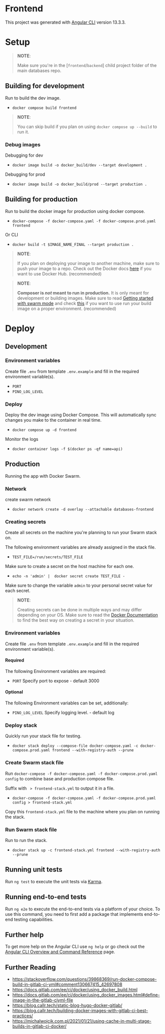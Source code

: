 # Frontend

This project was generated with [Angular CLI](https://github.com/angular/angular-cli) version 13.3.3.

# Setup

> **NOTE**:
>
> Make sure you're in the [`frontend`/`backend`] child project folder of the main databases repo.

## Building for development

Run to build the dev image.
- `docker compose build frontend`

> **NOTE**:
>
> You can skip build if you plan on using `docker compose up --build` to run it.


### Debug images

Debugging for dev
- `docker image build -o docker_build/dev --target development .`

Debugging for prod
- `docker image build -o docker_build/prod --target production .`

## Building for production

Run to build the docker image for production using docker compose.
- `docker-compose -f docker-compose.yaml -f docker-compose.prod.yaml frontend`

Or CLI

- `docker build -t $IMAGE_NAME_FINAL --target production .`
>  **NOTE**:
>
> If you plan on deploying your image to another machine, make sure to push your image to a repo.
> Check out the Docker docs [here](https://docs.docker.com/docker-hub/repos/#pushing-a-docker-container-image-to-docker-hub)
> if you want to use Docker Hub. (recommended)

>  **NOTE**:
>
> **Composer is _not_ meant to run in production.**
> It is only meant for development or building images.
> Make sure to read [Getting started with swarm mode](https://docs.docker.com/engine/swarm/swarm-tutorial/) and check [this](https://github.com/BretFisher/ama/issues/8)
> if you want to use run your build image on a proper environment. (recommended)

# Deploy

## Development

### Environment variables

Create file `.env` from template `.env.example` and fill in the required environment variable(s).

- `PORT`
- `PINO_LOG_LEVEL`

### Deploy

Deploy the dev image using Docker Compose. This will automatically sync changes you make to the container in real time.

- `docker compose up -d frontend`

Monitor the logs

- `docker container logs -f $(docker ps -qf name=api)`

## Production

Running the app with Docker Swarm.

### Network

create swarm network

- `docker network create -d overlay --attachable databases-frontend`

### Creating secrets

Create all secrets on the machine you're planning to run your Swarm stack on.

The following environment variables are already assigned in the stack file.

- `TEST_FILE=/run/secrets/TEST_FILE`

Make sure to create a secret on the host machine for each one.

- `echo -n 'admin' |  docker secret create TEST_FILE -`

Make sure to change the variable `admin` to your personal secret value for each secret.

>  **NOTE**:
>
> Creating secrets can be done in multiple ways and may differ depending on your OS.
> Make sure to read the [Docker Documentation](https://docs.docker.com/engine/swarm/secrets/)
> to find the best way on creating a secret in your situation.

### Environment variables

Create file `.env` from template `.env.example` and fill in the required environment variable(s).

#### Required

The following Environment variables are required:

- `PORT` Specify port to expose - default 3000

#### Optional

The following Environment variables can be set, additionally:

- `PINO_LOG_LEVEL`
  Specify logging level. - default log

### Deploy stack

Quickly run your stack file for testing.

- `docker stack deploy --compose-file docker-compose.yaml -c docker-compose.prod.yaml frontend --with-registry-auth --prune`

### Create Swarm stack file

Run `docker-compose -f docker-compose.yaml -f docker-compose.prod.yaml config` to combine base and production compose file.

Suffix with ` > frontend-stack.yml` to output it in a file.

- `docker-compose -f docker-compose.yaml -f docker-compose.prod.yaml config > frontend-stack.yml`

Copy this `frontend-stack.yml` file to the machine where you plan on running the stack.

### Run Swarm stack file

Run  to run the stack.

- `docker stack up -c frontend-stack.yml frontend --with-registry-auth --prune`



## Running unit tests

Run `ng test` to execute the unit tests via [Karma](https://karma-runner.github.io).

## Running end-to-end tests

Run `ng e2e` to execute the end-to-end tests via a platform of your choice. To use this command, you need to first add a package that implements end-to-end testing capabilities.

## Further help

To get more help on the Angular CLI use `ng help` or go check out the [Angular CLI Overview and Command Reference](https://angular.io/cli) page.

## Further Reading
- https://stackoverflow.com/questions/39868369/run-docker-compose-build-in-gitlab-ci-yml#comment130667415_42697808
- https://docs.gitlab.com/ee/ci/docker/using_docker_build.html
- https://docs.gitlab.com/ee/ci/docker/using_docker_images.html#define-image-in-the-gitlab-ciyml-file
- https://blog.callr.tech/static-blog-hugo-docker-gitlab/
- https://blog.callr.tech/building-docker-images-with-gitlab-ci-best-practices/
- https://michalwojcik.com.pl/2021/01/21/using-cache-in-multi-stage-builds-in-gitlab-ci-docker/
